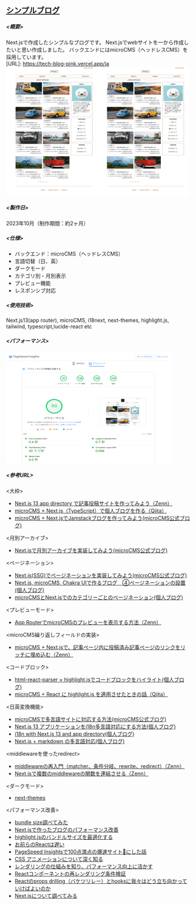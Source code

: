 ## <u>シンプルブログ</u>

##### <概要>
Next.jsで作成したシンプルなブログです。
Next.jsでwebサイトを一から作成したいと思い作成しました。
バックエンドにはmicroCMS（ヘッドレスCMS）を採用しています。  
[URL]: https://tech-blog-pink.vercel.app/ja
<img src="public/readme/tech-blog-readme.png" alt="tech-blog-readme" title="tech-blog-readme" width="250" height="350"><img src="public/readme/tech-blog-readme.png" alt="tech-blog-readme" title="tech-blog-readme" width="250" height="350">

##### <製作日>

2023年10月（制作期間：約2ヶ月）

##### <仕様>

- バックエンド：microCMS（ヘッドレスCMS）
- 言語切替（日、英）
- ダークモード
- カテゴリ別・月別表示
- プレビュー機能
- レスポンシブ対応

##### <使用技術>

Next.js13(app router), microCMS, i18next, next-themes, highlight.js, tailwind, typescript,lucide-react etc

##### <パフォーマンス>

<img src="public/readme/pagespeed.png" alt="pagespeed" title="pagespeed" width="450" height="300">

##### <参考URL>

<大枠>

- [Next.js 13 app directory で記事投稿サイトを作ってみよう（Zenn）](https://zenn.dev/azukiazusa/articles/next-js-app-dir-tutorial)
- [microCMS × Next.js（TypeScript）で個人ブログを作る（Qiita）](https://qiita.com/hinako_n/items/e53b02c241b8e35d42cb)
- [microCMS + Next.jsでJamstackブログを作ってみよう(microCMS公式ブログ)](https://blog.microcms.io/microcms-next-jamstack-blog/)

<月別アーカイブ>

- [Next.jsで月別アーカイブを実装してみよう(microCMS公式ブログ)](https://blog.microcms.io/monthly-archive/)

<ページネーション>

- [Next.js(SSG)でページネーションを実装してみよう(microCMS公式ブログ)](https://blog.microcms.io/next-pagination/)
- [Next.js, microCMS, Chakra UIで作るブログ　④ページネーションの設置(個人ブログ)](https://qlitre-weblog.comnext-microcms-blog-w-chakra-pagination#google_vignette)
- [microCMSとNext.jsでのカテゴリーごとのページネーション(個人ブログ)](https://www.komosyu.dev/posts/26)

<プレビューモード>

- [App RouterでmicroCMSのプレビューを表示する方法（Zenn）](https://zenn.dev/temasaguru/articles/716c10cab1992e)

<microCMS繰り返しフィールドの実装>

- [microCMS + Next.jsで、記事ページ内に投稿済み記事ページのリンクをリッチに埋め込む（Zenn）](https://zenn.dev/ebifran/articles/b3f988ccc43191)

<コードブロック>

- [html-react-parser × highlight.jsでコードブロックをハイライト(個人ブログ)](https://www.wadeen.net/posts/1s-m8k9rz)
- [microCMS + React に highlight.js を適用させたときの話（Qiita）](https://qiita.com/nami_73/items/3800a89aa922f6f0bc89)

<日英変換機能>

- [microCMSで多言語サイトに対応する方法(microCMS公式ブログ)](https://blog.microcms.io/microcms-multilingual-site/)
- [Next.js 13 アプリケーションをi18n多言語対応にする方法(個人ブログ)](https://logsuke.com/web/programming/react/next-i18n)
- [i18n with Next.js 13 and app directory(個人ブログ)](https://dev.to/adrai/i18n-with-nextjs-13-and-app-directory-18dm)
- [Next.js + markdown の多言語対応(個人ブログ)](https://chocolat5.com/tips/nextjs-markdown-blog-multi-languages/)

<middlewareを使ったredirect>

- [middlewareの再入門（matcher、条件分岐、rewrite、redirect）（Zenn）](https://zenn.dev/hayato94087/articles/ec16174696a375)
- [Next.jsで複数のmiddlewareの関数を連結させる（Zenn）](https://zenn.dev/hayato94087/articles/8f6496e0b8936f)

<ダークモード>

- [next-themes](https://github.com/pacocoursey/next-themes)

<パフォーマンス改善>
- [bundle size調べてみた](https://www.mitsuru-takahashi.net/blog/bundle-analyze/)
- [Next.jsで作ったブログのパフォーマンス改善](https://t-yng.jp/post/nextjs-perf-improvement)
- [highlight.jsのバンドルサイズを最適化する](https://kitamago-dev.vercel.app/blog/oqgxtzx5wb8)
- [お前らのReactは遅い](https://qiita.com/teradonburi/items/5b8f79d26e1b319ac44f)
- [PageSpeed Insightsで100点満点の爆速サイト🚀にした話](https://qiita.com/nuko-suke/items/22702472543bfd3e585f)
- [CSS アニメーションについて深く知る](https://qiita.com/yuki153/items/9aac0e5c8d7230a7bbe2)
- [レンダリングの仕組みを知り、パフォーマンス向上に活かす](https://zenn.dev/kamy112/articles/2651aa92cc33fd)
- [Reactコンポーネントの再レンダリング条件検証](https://qiita.com/ckbys/items/14082104a5ff84ce1d7d)
- [Reactのprops drilling（バケツリレー）とhooksに我々はどう立ち向かっていけばよいのか](https://www.asobou.co.jp/blog/web/props-drilling)
- [Next.jsについて調べてみる](https://zenn.dev/yyykms123/scraps/60198bd05aac7bbace61)